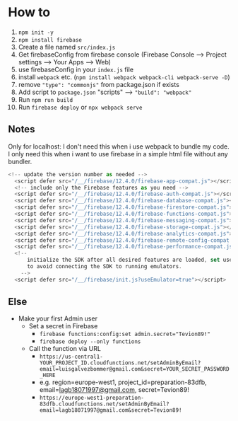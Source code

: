 # How to

1. `npm init -y`
2. `npm install firebase`
3. Create a file named `src/index.js`
4. Get firebaseConfig from firebase console (Firebase Console --> Project settings --> Your Apps --> Web)
4. use firebaseConfig in your `index.js` file
5. install `webpack` etc. (`npm install webpack webpack-cli webpack-serve -D`)
6. remove `"type": "commonjs"` from package.json if exists
7. Add script to `package.json` "scripts" --> `"build": "webpack"`
8. Run `npm run build`
9. Run `firebase deploy` or `npx webpack serve`



## Notes
Only for localhost:
I don't need this when i use webpack to bundle my code. I only need this when i want to use firebase in a simple html file without any bundler.
```javascript
<!-- update the version number as needed -->
  <script defer src="/__/firebase/12.4.0/firebase-app-compat.js"></script>
  <!-- include only the Firebase features as you need -->
  <script defer src="/__/firebase/12.4.0/firebase-auth-compat.js"></script>
  <script defer src="/__/firebase/12.4.0/firebase-database-compat.js"></script>
  <script defer src="/__/firebase/12.4.0/firebase-firestore-compat.js"></script>
  <script defer src="/__/firebase/12.4.0/firebase-functions-compat.js"></script>
  <script defer src="/__/firebase/12.4.0/firebase-messaging-compat.js"></script>
  <script defer src="/__/firebase/12.4.0/firebase-storage-compat.js"></script>
  <script defer src="/__/firebase/12.4.0/firebase-analytics-compat.js"></script>
  <script defer src="/__/firebase/12.4.0/firebase-remote-config-compat.js"></script>
  <script defer src="/__/firebase/12.4.0/firebase-performance-compat.js"></script>
  <!-- 
      initialize the SDK after all desired features are loaded, set useEmulator to false
      to avoid connecting the SDK to running emulators.
    -->
  <script defer src="/__/firebase/init.js?useEmulator=true"></script>
  ```

  
  ## Else
  - Make your first Admin user
    - Set a secret in Firebase
        - `firebase functions:config:set admin.secret="Tevion89!"`
        - `firebase deploy --only functions`
    - Call the function via URL
        - `https://us-central1-YOUR_PROJECT_ID.cloudfunctions.net/setAdminByEmail?email=luisgalvezbommer@gmail.com&secret=YOUR_SECRET_PASSWORD_HERE`
        - e.g. region=europe-west1, project_id=preparation-83dfb, email=lagb18071997@gmail.com, secret=Tevion89!
        - `https://europe-west1-preparation-83dfb.cloudfunctions.net/setAdminByEmail?email=lagb18071997@gmail.com&secret=Tevion89!`
